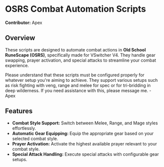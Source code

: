 # OSRS Combat Automation Scripts

**Contributor:** Apex

## Overview

These scripts are designed to automate combat actions in **Old School RuneScape (OSRS)**, specifically made for VSwitcher V4. They handle gear swapping, prayer activation, and special attacks to streamline your combat experience.

Please understand that these scripts must be configured properly for whatever setup you're aiming to achieve. They support various setups such as risk fighting with veng, range and melee for spec or for tri-bridding in deep wilderness. If you need assistance with this, please message me. - Apex

## Features

- **Combat Style Support:** Switch between Melee, Range, and Mage styles effortlessly.
- **Automatic Gear Equipping:** Equip the appropriate gear based on your selected combat style.
- **Prayer Activation:** Activate the highest available prayer relevant to your combat style.
- **Special Attack Handling:** Execute special attacks with configurable gear setups.
